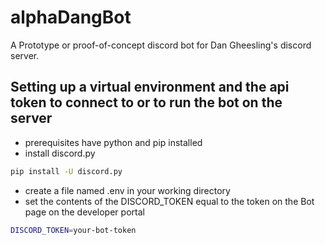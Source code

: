 # alphaDangBot
A Prototype or proof-of-concept discord bot for Dan Gheesling's discord server. 


## Setting up a virtual environment and the api token to connect to or to run the bot on the server

* prerequisites have python and pip installed
* install discord.py
```bash
pip install -U discord.py

```
* create a file named .env in your working directory
* set the contents of the DISCORD_TOKEN equal to the token on the Bot page on the developer portal

```bash
DISCORD_TOKEN=your-bot-token
```


